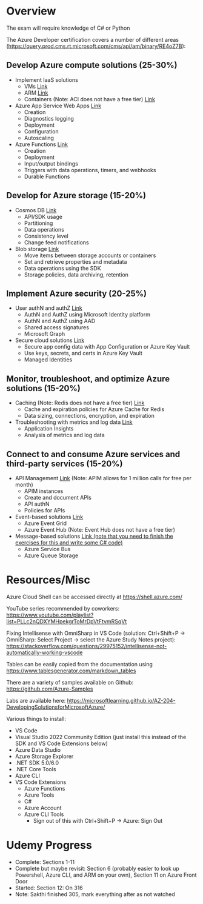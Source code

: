 # Overview
The exam will require knowledge of C# or Python

The Azure Developer certification covers a number of different areas (https://query.prod.cms.rt.microsoft.com/cms/api/am/binary/RE4oZ7B):

## Develop Azure compute solutions (25-30%)
- Implement IaaS solutions
  - VMs [Link](Azure%20IaaS%20-%20VMs.md)
  - ARM [Link](Azure%20IaaS%20-%20ARM.md)
  - Containers (Note: ACI does not have a free tier) [Link](Azure%20IaaS%20-%20Containers.md)
- Azure App Service Web Apps [Link](Azure%20App%20Service.md)
  - Creation
  - Diagnostics logging
  - Deployment
  - Configuration
  - Autoscaling
- Azure Functions [Link](Azure%20Functions.md)
  - Creation
  - Deployment
  - Input/output bindings
  - Triggers with data operations, timers, and webhooks
  - Durable Functions

## Develop for Azure storage (15-20%)
- Cosmos DB [Link](Azure%20Cosmos%20DB.md)
  - API/SDK usage
  - Partitioning
  - Data operations
  - Consistency level
  - Change feed notifications
- Blob storage [Link](Azure%20Blob%20Storage.md)
  - Move items between storage accounts or containers
  - Set and retrieve properties and metadata
  - Data operations using the SDK
  - Storage policies, data archiving, retention

## Implement Azure security (20-25%)
- User authN and authZ [Link](Azure%20User%20Authentication%20and%20Authorization.md)
  - AuthN and AuthZ using Microsoft Identity platform
  - AuthN and AuthZ using AAD
  - Shared access signatures
  - Microsoft Graph
- Secure cloud solutions [Link](Azure%20Secure%20Cloud%20Solutions.md)
  - Secure app config data with App Configuration or Azure Key Vault
  - Use keys, secrets, and certs in Azure Key Vault
  - Managed Identities

## Monitor, troubleshoot, and optimize Azure solutions (15-20%)
- Caching (Note: Redis does not have a free tier) [Link](Azure%20Caching.md)
  - Cache and expiration policies for Azure Cache for Redis
  - Data sizing, connections, encryption, and expiration
- Troubleshooting with metrics and log data [Link](Azure%20Message%20Based%20Solutions.md)
  - Application Insights
  - Analysis of metrics and log data

## Connect to and consume Azure services and third-party services (15-20%)
- API Management [Link](Azure%20API%20Management.md) (Note: APIM allows for 1 million calls for free per month)
  - APIM instances
  - Create and document APIs
  - API authN
  - Policies for APIs
- Event-based solutions [Link](Azure%20Event%20Based%20Solutions.md)
  - Azure Event Grid
  - Azure Event Hub (Note: Event Hub does not have a free tier)
- Message-based solutions [Link (note that you need to finish the exercises for this and write some C# code)](Azure%20Message%20Based%20Solutions.md)
  - Azure Service Bus
  - Azure Queue Storage

# Resources/Misc
Azure Cloud Shell can be accessed directly at https://shell.azure.com/

YouTube series recommended by coworkers: https://www.youtube.com/playlist?list=PLLc2nQDXYMHpekgrToMrDpVtFtvmRSqVt

Fixing Intellisense with OmniSharp in VS Code (solution: Ctrl+Shift+P -> OmniSharp: Select Project -> select the Azure Study Notes project): https://stackoverflow.com/questions/29975152/intellisense-not-automatically-working-vscode

Tables can be easily copied from the documentation using https://www.tablesgenerator.com/markdown_tables

There are a variety of samples available on Github: https://github.com/Azure-Samples

Labs are available here: https://microsoftlearning.github.io/AZ-204-DevelopingSolutionsforMicrosoftAzure/

Various things to install:
- VS Code
- Visual Studio 2022 Community Edition (just install this instead of the SDK and VS Code Extensions below)
- Azure Data Studio
- Azure Storage Explorer
- .NET SDK 5.0/6.0
- .NET Core Tools
- Azure CLI
- VS Code Extensions
  - Azure Functions
  - Azure Tools
  - C#
  - Azure Account
  - Azure CLI Tools
    - Sign out of this with Ctrl+Shift+P -> Azure: Sign Out


# Udemy Progress
- Complete: Sections 1-11
- Complete but maybe revisit: Section 6 (probably easier to look up Powershell, Azure CLI, and ARM on your own), Section 11 on Azure Front Door
- Started: Section 12: On 316
- Note: Sakthi finished 305, mark everything after as not watched